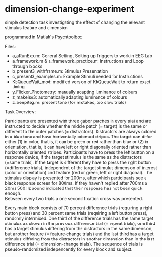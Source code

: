 # dimension-change-experiment
simple detection task investigating the effect of changing the relevant stimulus feature and dimension

programmed in Matlab's Psychtoolbox

Files: 

- a_aRunExp.m: General Setting, Setting up Triggers to work in EEG Lab
- a_framework.m & a_framework_practice.m: Instructions and Loop through blocks
- b_present3_withframe.m: Stimulus Presentation
- c_present3_examples.m: Example Stimuli needed for Instructions
- KbQueueWait_mod: modified version of KbQueueWait to return exact timing
- y_Flicker_Photometry: manually adapting luminance of colours 
- z_makeiso3: automatically adapting luminance of colours
- z_beepiteg.m: present tone (for mistakes, too slow trials) 

Task Overview: 

Participants are presented with three gabor patches in every trial and are instructed to decide whether the 
middle patch (= target) is the same or different to the outer patches (= distractors). Distractors are always 
colored in a blue tone and have horizontally oriented stripes. The target can differ either (1) in color, that is, 
it can be green or red rather than blue or (2) in orientation, that is, it can have left or right diagonally oriented 
rather than horizontally oriented stripes. Participants have to press the left button on a response device, if the target stimulus 
is the same as the distractors (=same trials). If the target is different they have to press the right button (=difference trials), 
independent of the target stimulus dimension of interest (color or orientation) and feature (red or green, left or right diagonal). 
The stimulus display is presented for 200ms, after which participants see a black response screen for 800ms. 
If they haven't replied after 700ms a 20ms 500Hz sound indicated that their response has not been quick enough.  
Between every two trials a one second fixation cross was presented. 

Every main block consists of 70 percent difference trials (requiring a right button press) 
and 30 percent same trials (requiring a left button press), randomly intermixed. 
One third of the difference trials has the same target stimulus as shown in the previous difference trial (= repeat trials), 
one third has a target stimulus differing from the distractors in the same dimension, but another feature (= feature-change trials) 
and the last third has a target stimulus differing from the distractors in another dimension than in the last difference trial (= dimension-change trials). 
The sequence of trials is pseudo-randomized independently for every block and subject. 
